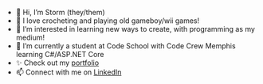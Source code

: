 - 👋 Hi, I’m Storm (they/them)
- 💞️ I love crocheting and playing old gameboy/wii games!
- 👀 I’m interested in learning new ways to create, with programming as my  medium!
- 🌱 I’m currently a student at Code School with Code Crew Memphis learning C#/ASP.NET Core
- ✨ Check out my [portfolio](https://storm-obryant.netlify.app)
- 📫 Connect with me on [LinkedIn](https://www.linkedin.com/in/storm-obryant/)
<!-- - 💞️ I’m looking to collaborate on ...
- 📫 How to reach me ... -->

<!---
NunuMarie3000/NunuMarie3000 is a ✨ special ✨ repository because its `README.md` (this file) appears on your GitHub profile.
You can click the Preview link to take a look at your changes.
--->
